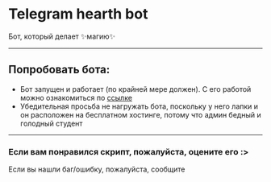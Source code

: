 # Telegram hearth bot
Бот, который делает ✨магию✨
***
## Попробовать бота: ##
* Бот запущен и работает (по крайней мере должен). С его работой можно ознакомиться по [ссылке](https://t.me/magic_hearth_bot "Magic hearth bot")
* Убедительная просьба не нагружать бота, поскольку у него лапки и он расположен на бесплатном хостинге, потому что админ бедный и голодный студент
***
### Если вам понравился скрипт, пожалуйста, оцените его :> ###
Если вы нашли баг/ошибку, пожалуйста, сообщите
